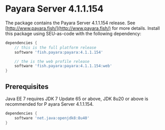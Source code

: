 # Payara Server 4.1.1.154

The package contains the Payara Server 4.1.1.154 release. See [http://www.payara.fish/](http://www.payara.fish/) for more details.
Install this package using SEU-as-code with the following dependency:
```groovy
dependencies {
	// this is the full platform release
	software 'fish.payara:payara:4.1.1.154'

	// the is the web profile release
	software 'fish.payara:payara:4.1.1.154:web'
}
```

## Prerequisites
Java EE 7 requires JDK 7 Update 65 or above, JDK 8u20 or above is recommended for P
ayara Server 4.1.1.154.
```groovy
dependencies {
	software 'net.java:openjdk8:8u40'
}
```
